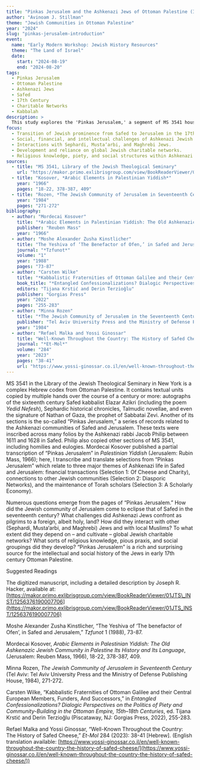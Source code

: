 ```yaml
---
title: "Pinkas Jerusalem and the Ashkenazi Jews of Ottoman Palestine (Introduction)"
author: "Avinoam J. Stillman"
theme: "Jewish Communities in Ottoman Palestine"
year: "2024"
slug: "pinkas-jerusalem-introduction"
event:
  name: "Early Modern Workshop: Jewish History Resources"
  theme: "The Land of Israel"
  date: 
    start: "2024-08-19"
    end: "2024-08-20"
tags: 
  - Pinkas Jerusalem
  - Ottoman Palestine
  - Ashkenazi Jews
  - Safed
  - 17th Century
  - Charitable Networks
  - Kabbalah
description: >
  This study explores the 'Pinkas Jerusalem,' a segment of MS 3541 housed at the Jewish Theological Seminary, which provides unique insights into the Ashkenazi communities of Safed and Jerusalem between 1611 and 1628. Authored by Rabbi Jacob Philip, the records delve into financial transactions, diasporic networks, and the maintenance of Torah scholars. This session examines the challenges and dynamics of Ashkenazi Jewish life in Ottoman Palestine and their interaction with local Jewish and Muslim communities.
focus:
  - Transition of Jewish prominence from Safed to Jerusalem in the 17th century.
  - Social, financial, and intellectual challenges of Ashkenazi Jewish pilgrims.
  - Interactions with Sephardi, Musta‘arbi, and Maghrebi Jews.
  - Development and reliance on global Jewish charitable networks.
  - Religious knowledge, piety, and social structures within Ashkenazi communities.
sources:
  - title: "MS 3541, Library of the Jewish Theological Seminary"
    url: "https://makor.primo.exlibrisgroup.com/view/BookReaderViewer/01JTS_INST/1256376190007706"
  - title: "Kosover, *Arabic Elements in Palestinian Yiddish*"
    year: "1966"
    pages: "18-22, 378-387, 409"
  - title: "Rozen, *The Jewish Community of Jerusalem in Seventeenth Century*"
    year: "1984"
    pages: "271-272"
bibliography:
  - author: "Mordecai Kosover"
    title: "*Arabic Elements in Palestinian Yiddish: The Old Ashkenazic Jewish Community in Palestine Its History and Its Language*"
    publisher: "Reuben Mass"
    year: "1966"
  - author: "Moshe Alexander Zusha Kinstlicher"
    title: "The Yeshiva of ‘The Benefactor of Ofen,’ in Safed and Jerusalem"
    journal: "*Tzfunot*"
    volume: "1"
    year: "1988"
    pages: "73-87"
  - author: "Carsten Wilke"
    title: "*Kabbalistic Fraternities of Ottoman Galilee and their Central European Members, Funders, and Successors*"
    book_title: "*Entangled Confessionalizations? Dialogic Perspectives on the Politics of Piety and Community-Building in the Ottoman Empire, 15th–18th Centuries*"
    editors: "Tijana Krstić and Derin Terzioğlu"
    publisher: "Gorgias Press"
    year: "2022"
    pages: "255-283"
  - author: "Minna Rozen"
    title: "*The Jewish Community of Jerusalem in the Seventeenth Century*"
    publisher: "Tel Aviv University Press and the Ministry of Defense Publishing House"
    year: "1984"
  - author: "Refael Malka and Yossi Ginossar"
    title: "Well-Known Throughout the Country: The History of Safed Cheese"
    journal: "*Et-Mol*"
    volume: "284"
    year: "2023"
    pages: "38-41"
    url: "https://www.yossi-ginossar.co.il/en/well-known-throughout-the-country-the-history-of-safed-cheese/"
---
```

MS 3541 in the Library of the Jewish Theological Seminary in New York is a complex Hebrew codex from Ottoman Palestine. It contains textual units copied by multiple hands over the course of a century or more: autographs of the sixteenth century Safed kabbalist Elazar Azikri (including the poem *Yedid Nefesh*), Sephardic historical chronicles, Talmudic novellae, and even the signature of Nathan of Gaza, the prophet of Sabbatai Zevi. Another of its sections is the so-called “Pinkas Jerusalem,” a series of records related to the Ashkenazi communities of Safed and Jerusalem. These texts were inscribed across many folios by the Ashkenazi rabbi Jacob Philip between 1611 and 1628 in Safed. Philip also copied other sections of MS 3541, including homilies and eulogies. Mordecai Kosover published a partial transcription of “Pinkas Jerusalem” in *Palestinian Yiddish* (Jerusalem: Rubin Mass, 1966); here, I transcribe and translate selections from “Pinkas Jerusalem” which relate to three major themes of Ashkenazi life in Safed and Jerusalem: financial transactions (Selection 1: Of Cheese and Charity), connections to other Jewish communities (Selection 2: Diasporic Networks), and the maintenance of Torah scholars (Selection 3: A Scholarly Economy).

Numerous questions emerge from the pages of “Pinkas Jerusalem.” How did the Jewish community of Jerusalem come to eclipse that of Safed in the seventeenth century? What challenges did Ashkenazi Jews confront as pilgrims to a foreign, albeit holy, land? How did they interact with other (Sephardi, Musta‘arbi, and Maghrebi) Jews and with local Muslims? To what extent did they depend on – and cultivate – global Jewish charitable networks? What sorts of religious knowledge, pious praxis, and social groupings did they develop? “Pinkas Jerusalem” is a rich and surprising source for the intellectual and social history of the Jews in early 17th century Ottoman Palestine.

Suggested Readings

The digitized manuscript, including a detailed description by Joseph R. Hacker, available at: [https://makor.primo.exlibrisgroup.com/view/BookReaderViewer/01JTS\_INST/1256376190007706](https://makor.primo.exlibrisgroup.com/view/BookReaderViewer/01JTS_INST/1256376190007706)

Moshe Alexander Zusha Kinstlicher, “T﻿he Yeshiva of ‘The benefactor of Ofen’, in Safed and Jerusalem,” *Tzfunot* 1 (1988), 73-87.

Mordecai Kosover, *Arabic Elements in Palestinian Yiddish: The Old Ashkenazic Jewish Community in Palestine Its History and Its Language*, (Jerusalem: Reuben Mass, 1966), 18-22, 378-387, 409\.

Minna Rozen, *The Jewish Community of Jerusalem in Seventeenth Century* (Tel Aviv: Tel Aviv University Press and the Ministry of Defense Publishing House, 1984), 271-272.

Carsten Wilke,﻿ “Kabbalistic Fraternities of Ottoman Galilee and their Central European Members, Funders, And Successors,” in *Entangled Confessionalizations? Dialogic Perspectives on the Politics of Piety and Community-Building in the Ottoman Empire, 15th–18th Centuries*, ed. Tijana Krstić and Derin Terzioğlu (Piscataway, NJ: Gorgias Press, 2022), 255-283.

Refael Malka and Yossi Ginossar, “Well-Known Throughout the Country: The History of Safed Cheese,” *Et-Mol* 284 (2023): 38-41 \[Hebrew\]. (English translation available: [https://www.yossi-ginossar.co.il/en/well-known-throughout-the-country-the-history-of-safed-cheese/](https://www.yossi-ginossar.co.il/en/well-known-throughout-the-country-the-history-of-safed-cheese/))